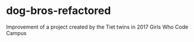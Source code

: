 # dog-bros-refactored
Improvement of a project created by the Tiet twins in 2017 Girls Who Code Campus
